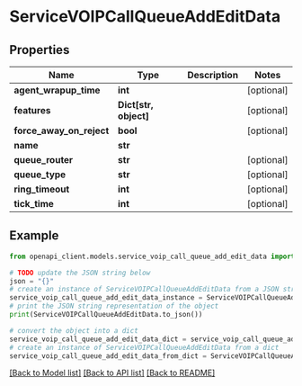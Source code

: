 # ServiceVOIPCallQueueAddEditData


## Properties

Name | Type | Description | Notes
------------ | ------------- | ------------- | -------------
**agent_wrapup_time** | **int** |  | [optional] 
**features** | **Dict[str, object]** |  | [optional] 
**force_away_on_reject** | **bool** |  | [optional] 
**name** | **str** |  | 
**queue_router** | **str** |  | [optional] 
**queue_type** | **str** |  | [optional] 
**ring_timeout** | **int** |  | [optional] 
**tick_time** | **int** |  | [optional] 

## Example

```python
from openapi_client.models.service_voip_call_queue_add_edit_data import ServiceVOIPCallQueueAddEditData

# TODO update the JSON string below
json = "{}"
# create an instance of ServiceVOIPCallQueueAddEditData from a JSON string
service_voip_call_queue_add_edit_data_instance = ServiceVOIPCallQueueAddEditData.from_json(json)
# print the JSON string representation of the object
print(ServiceVOIPCallQueueAddEditData.to_json())

# convert the object into a dict
service_voip_call_queue_add_edit_data_dict = service_voip_call_queue_add_edit_data_instance.to_dict()
# create an instance of ServiceVOIPCallQueueAddEditData from a dict
service_voip_call_queue_add_edit_data_from_dict = ServiceVOIPCallQueueAddEditData.from_dict(service_voip_call_queue_add_edit_data_dict)
```
[[Back to Model list]](../README.md#documentation-for-models) [[Back to API list]](../README.md#documentation-for-api-endpoints) [[Back to README]](../README.md)


